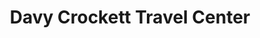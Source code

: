 ---
title: "Davy Crockett Travel Center"
url: /greenville/davy-crockett-travel-center/
shop: Lebensmittel
---